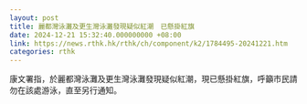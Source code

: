 ```yaml
---
layout: post
title: 麗都灣泳灘及更生灣泳灘發現疑似紅潮　已懸掛紅旗
date: 2024-12-21 15:32:40.000000000 +08:00
link: https://news.rthk.hk/rthk/ch/component/k2/1784495-20241221.htm
categories: rthk
---
```


康文署指，於麗都灣泳灘及更生灣泳灘發現疑似紅潮，現已懸掛紅旗，呼籲市民請勿在該處游泳，直至另行通知。
